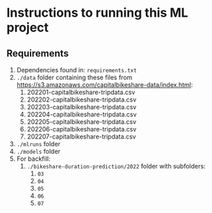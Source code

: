 # Instructions to running this ML project

## Requirements
1. Dependencies found in: ```requirements.txt```
2. ```./data``` folder containing these files from https://s3.amazonaws.com/capitalbikeshare-data/index.html: 
    1. 202201-capitalbikeshare-tripdata.csv
    2. 202202-capitalbikeshare-tripdata.csv
    3. 202203-capitalbikeshare-tripdata.csv
    4. 202204-capitalbikeshare-tripdata.csv
    5. 202205-capitalbikeshare-tripdata.csv
    6. 202206-capitalbikeshare-tripdata.csv
    7. 202207-capitalbikeshare-tripdata.csv
3. ```./mlruns``` folder
4. ```./models``` folder
5. For backfill:
    1. ```./bikeshare-duration-prediction/2022``` folder with subfolders:
        1. ```03```
        2. ```04```
        3. ```05```
        4. ```06```
        5. ```07```